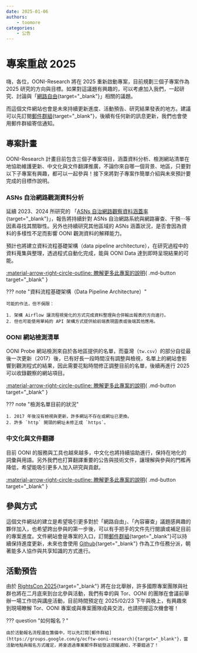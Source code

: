```yaml
---
date: 2025-01-06
authors:
    - toomore
categories:
    - 公告
---
```


# 專案重啟 2025

嗨，各位，OONI-Research 將在 2025 重新啟動專案，目前規劃三個子專案作為 2025 研究的方向與目標。如果對這議題有興趣的，可以考慮加入我們，一起研究、討論與「[網路自由](../../internet-freedom-matter.md){target="_blank"}」相關的議題。

而這個文件網站也會是未來持續更新進度、活動預告、研究結果發表的地方。建議可以先訂閱[郵件群組](https://groups.google.com/g/ocftw-ooni-research){target="_blank"}，後續有任何新的訊息更新，我們也會使用郵件群組寄信通知。

<!-- more -->

## 專案計畫

OONI-Research 計畫目前包含三個子專案項目，涵蓋資料分析、檢測網站清單在地協助維護更新、中文化與文件翻譯推廣，不論你來自哪一個背景、地區，只要對以下子專案有興趣，都可以一起參與！接下來將對子專案作簡單介紹與未來預計要完成的目標作說明。

### ASNs 自治網路觀測資料分析

延續 2023、2024 所研究的 「[ASNs 自治網路觀察資料涵蓋率](https://ocf.tw/p/ooni/report/202312.html){target="_blank"}」，報告將持續針對 ASNs 自治網路系統與網路審查、干預⋯等因素尋找其關聯性。另外也持續研究其他區域的 ASNs 涵蓋狀況，是否會因為資料的多樣性不足而影響 OONI 觀測資料的解釋能力。

預計也將建立資料流程基礎架構（data pipeline architecture），在研究過程中的資料蒐集與整理，透過程式自動化完成，能與 OONI Data 達到即時呈現結果的可能。

[:material-arrow-right-circle-outline: 瞭解更多此專案的說明](../../ooni-asns-coverage.md){ .md-button target="_blank" }

??? note "資料流程基礎架構（Data Pipeline Architecture）"

    可能的作法，但不侷限：

    1. 架構 Airflow 讓流程視覺化的方式完成資料整理與合併輸出報表的方向進行。
    2. 但也可能使用單純的 API 架構方式提供給前端表現圖表或後端其他應用。

### OONI 網站檢測清單

OONI Probe 網站檢測來自於各地區提供的名單，而臺灣（`tw.csv`）的部分自從最後一次更新（2017）後，已有好長一段時間沒有調整與檢視，名單上的網站會影響到觀測程式的結果，因此需要花點時間修正調整目前的名單，後續再進行 2025 可以收錄觀察的網站項目。

[:material-arrow-right-circle-outline: 瞭解更多此專案的說明](../../ooni-weblists.md){ .md-button target="_blank" }

??? note "檢測名單目前的狀況"

    1. 2017 年後沒有檢視與更新，許多網站不存在或網址已更換。
    2. 許多 `http` 開頭的網址未修正成 `https`。

### 中文化與文件翻譯

目前 OONI 的服務與工具也越來越多，中文化也將持續協助進行，保持在地化的詞彙與用語。另外我們也打算翻譯重要的公告與技術文件，讓理解與參與的門檻再降低，希望能吸引更多人加入研究與貢獻。

[:material-arrow-right-circle-outline: 瞭解更多此專案的說明](../../ooni-i18n.md){ .md-button target="_blank" }

## 參與方式

這個文件網站的建立是希望吸引更多對於「網路自由」、「內容審查」議題感興趣的夥伴加入，也希望跨出參與的第一步後，可以有手把手的文件先行閱讀或補足目前的專案進度。文件網站會是專案的入口，訂閱[郵件群組](https://groups.google.com/g/ocftw-ooni-research){target="_blank"}可以持續保持進度更新，未來也會使用 [Github](https://github.com/ocftw/ooni-research){target="_blank"} 作為工作任務分派，朝著能多人協作與共享知識的方式進行。

## 活動預告

由於 [RightsCon 2025](https://rightscon.summit.tc/catalog/rightscon-2025){target="_blank"} 將在台北舉辦，許多國際專案團隊與社群也將在二月底來到台北參與活動，我們有幸的與 Tor、OONI 的團隊在會議前舉辦一場工作坊與講座活動，目前時間預定在 2025/02/23 下午與晚上，有興趣來到現場瞭解 Tor、OONI 專案或與專案團隊成員交流，也請把握這次機會喔！

??? question "如何報名？"

    由於活動報名流程還在籌備中，可以先訂閱[郵件群組](https://groups.google.com/g/ocftw-ooni-research){target="_blank"}，當活動地點與報名方式確定，將會透過專案郵件群組發送提醒通知，不要錯過了！
